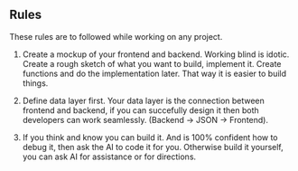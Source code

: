 ## Rules
These rules are to followed while working on any project.

1. Create a mockup of your frontend and backend.
Working blind is idotic. Create a rough sketch of what you want to build, implement it. Create functions and do the implementation later. That way it is easier to build things.

2. Define data layer first.
Your data layer is the connection between frontend and backend, if you can succefully design it then both developers can work seamlessly. (Backend -> JSON -> Frontend). 

3. If you think and know you can build it. And is 100% confident how to debug it, then ask the AI to code it for you. Otherwise build it yourself, you can ask AI for assistance or for directions.
